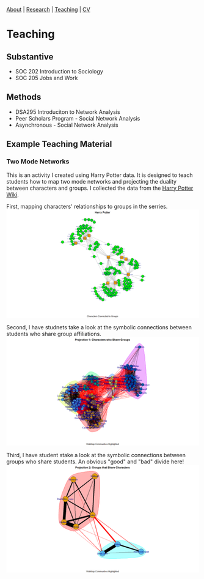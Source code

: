 [About](https://Tom-R-Leppard.github.io/) | [Research](/research.md) | [Teaching](/teaching.md) | [CV](/cv.pdf) 

# Teaching
## Substantive 
- SOC 202 Introduction to Sociology
- SOC 205 Jobs and Work

## Methods
- DSA295 Introduciton to Network Analysis
- Peer Scholars Program - Social Network Analysis
- Asynchronous - Social Network Analysis
  
## Example Teaching Material
### Two Mode Networks
This is an activity I created using Harry Potter data. It is designed to teach students how to map two mode networks and projecting the duality between characters and groups. I collected the data from the [Harry Potter Wiki](https://harrypotter.fandom.com/wiki/Main_Page).

First, mapping characters' relationships to groups in the serries. 
![Harry Potter Two Mode](/asset/HP_Two_Mode.png)

Second, I have studnets take a look at the symbolic connections between students who share group affiliations. 
![Projection 1: Characters](/asset/Projection1_Characters_groups_Walktrap.png)

Third, I have student stake a look at the symbolic connections between groups who share students. An obvious "good" and "bad" divide here!  
![Projection 2: Groups](/asset/Projection2_Groups_Characters_Walktrap.png)


